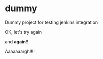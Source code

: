 # dummy
Dummy project for testing jenkins integration

OK, let's try again

and **again**!!

Aaaaaaargh!!!!
